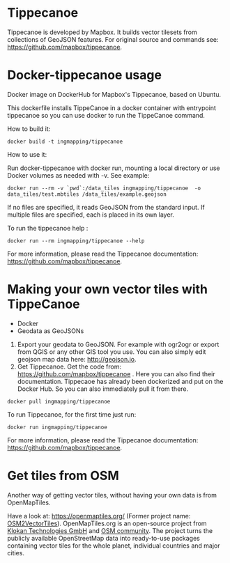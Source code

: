 # Tippecanoe

Tippecanoe is developed by Mapbox. It builds vector tilesets from collections of GeoJSON features. For original source and commands see: https://github.com/mapbox/tippecanoe.

# Docker-tippecanoe usage
Docker image on DockerHub for Mapbox's Tippecanoe, based on Ubuntu.

This dockerfile installs TippeCanoe in a docker container with entrypoint tippecanoe so you can use docker to run the TippeCanoe command.

How to build it:

```
docker build -t ingmapping/tippecanoe 
``` 
How to use it:

Run docker-tippecanoe with docker run, mounting a local directory or use Docker volumes as needed with -v. See example:

```
docker run --rm -v `pwd`:/data_tiles ingmapping/tippecanoe  -o data_tiles/test.mbtiles /data_tiles/example.geojson 

```

If no files are specified, it reads GeoJSON from the standard input. If multiple files are specified, each is placed in its own layer.

To run the tippecanoe help :

```
docker run --rm ingmapping/tippecanoe --help
```

For more information, please read the Tippecanoe documentation: https://github.com/mapbox/tippecanoe.

# Making your own vector tiles with TippeCanoe

- Docker
- Geodata as GeoJSONs

1. Export your geodata to GeoJSON. For example with ogr2ogr or export from QGIS or any other GIS tool you use. You can also simply edit geojson map data here: http://geojson.io. 
2. Get Tippecanoe. Get the code from: https://github.com/mapbox/tippecanoe . Here you can also find their documentation. Tippecaoe has already been dockerized and put on the Docker Hub. So you can also immediately pull it from there. 

```
docker pull ingmapping/tippecanoe
```

To run Tippecanoe, for the first time just run:

```
docker run ingmapping/tippecanoe
```

For more information, please read the Tippecanoe documentation: https://github.com/mapbox/tippecanoe.


# Get tiles from OSM

Another way of getting vector tiles, without having your own data is from OpenMapTiles. 

Have a look at: https://openmaptiles.org/ (Former project name: <a href="https://openmaptiles.org/osm2vectortiles/">OSM2VectorTiles</a>). OpenMapTiles.org is an open-source project from <a href="https://www.klokantech.com/">Klokan Technologies GmbH</a>  and <a href="https://github.com/openmaptiles">OSM community</a>. The project turns the publicly available OpenStreetMap data into ready-to-use packages containing vector tiles for the whole planet, individual countries and major cities.


``` 
